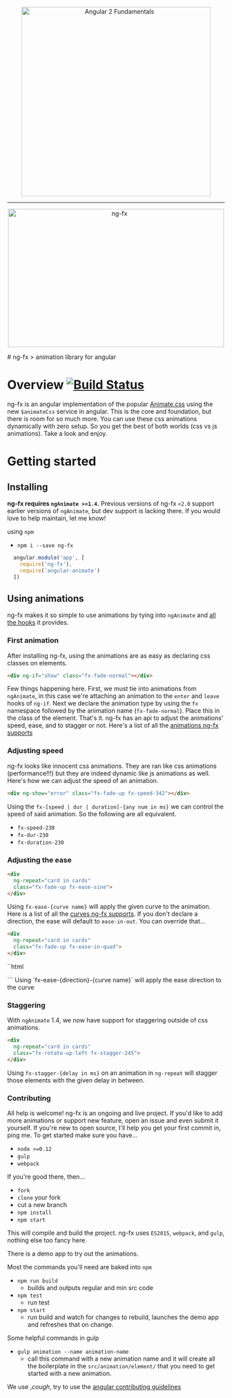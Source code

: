<p align="center">
  <a href="http://courses.angularclass.com/courses/angular-2-fundamentals" target="_blank">
    <img width="438" alt="Angular 2 Fundamentals" src="https://cloud.githubusercontent.com/assets/1016365/17200649/085798c6-543c-11e6-8ad0-2484f0641624.png">
  </a>
</p>

---
<p align="center">
  <a href="https://angularclass.com" target="_blank">
    <img src="https://cloud.githubusercontent.com/assets/1016365/10356922/151a0a3c-6d31-11e5-8bf0-64360320d908.png" alt="ng-fx" width="500" height="320"/>
  </a>
</p>
# ng-fx
> animation library for angular


# Overview [![Build Status](https://travis-ci.org/AngularClass/ng-fx.svg?branch=master)](https://travis-ci.org/angularclass/ngFx)
ng-fx is an angular implementation of the popular [Animate.css](https://daneden.github.io/animate.css/) using the new `$animateCss` service in angular. This is the core and foundation, but there is room for so much more. You can use these css animations dynamically with zero setup. So you get the best of both worlds (css vs js animations). Take a look and enjoy.

# Getting started

## Installing
**ng-fx requires `ngAnimate >=1.4`.** Previous versions of ng-fx `<2.0` support earlier versions of `ngAnimate`, but dev support is lacking there. If you would love to help maintain, let me know!

using `npm`
  * `npm i --save ng-fx`
``` javascript
  angular.module('app', [
    require('ng-fx'),
    require('angular-animate')
  ])
```

## Using animations
ng-fx makes it so simple to use animations by tying into `ngAnimate` and [all the hooks]('https://code.angularjs.org/1.4.7/docs/guide/animations') it provides.

### First animation
After installing ng-fx, using the animations are as easy as declaring css classes on elements.
```html
<div ng-if="show" class="fx-fade-normal"></div>
```
Few things happening here. First, we must tie into animations from `ngAnimate`, in this case we're attaching an animation to the `enter` and `leave` hooks of `ng-if`. Next we declare the animation type by using the `fx` namespace followed by the animation name (`fx-fade-normal`). Place this in the class of the element. That's it. ng-fx has an api to adjust the animations' speed, ease, and to stagger or not. Here's a list of all the [animations ng-fx supports](https://github.com/angularclass/ngFx/blob/master/animationList.txt)

### Adjusting speed
ng-fx looks like innocent css animations. They are ran like css animations (performance!!!) but they are indeed dynamic like js animations as well. Here's how we can adjust the speed of an animation.
```html
<div ng-show="error" class="fx-fade-up fx-speed-342"></div>
```

Using the `fx-[speed | dur | duration]-{any num in ms}` we can control the speed of said animation. So the following are all equivalent.
* `fx-speed-230`
* `fx-dur-230`
* `fx-duration-230`

### Adjusting the ease
```html
<div
  ng-repeat="card in cards"
  class="fx-fade-up fx-ease-sine">
</div>
```
Using `fx-ease-{curve name}` will apply the given curve to the animation. Here is a list of all the [curves ng-fx supports](https://github.com/angularclass/ngFx/blob/master/easingList.txt). If you don't declare a direction, the ease will default to `ease-in-out`. You can override that...

```html
<div
  ng-repeat="card in cards"
  class="fx-fade-up fx-ease-in-quad">
</div>
```
``html
<div
  ng-repeat="card in cards"
  class="fx-fade-up fx-ease-out-expo">
</div>
```
Using `fx-ease-{direction}-{curve name}` will apply the ease direction to the curve

### Staggering
With `ngAnimate` 1.4, we now have support for staggering outside of css animations.

```html
<div
  ng-repeat="card in cards"
  class="fx-rotate-up-left fx-stagger-245">
</div>
```

Using `fx-stagger-{delay in ms}` on an animation in `ng-repeat` will stagger those elements with the given delay in between.

### Contributing
All help is welcome! ng-fx is an ongoing and live project. If you'd like to add more animations or support new feature, open an issue and even submit it yourself. If you're new to open source, I'll help you get your first commit in, ping me. To get started make sure you have...

* `node >=0.12`
* `gulp`
* `webpack`

If you're good there, then...

* `fork`
* `clone` your fork
* cut a new branch
* `npm install`
* `npm start`

This will compile and build the project. ng-fx uses `ES2015`, `webpack`, and `gulp`, nothing else too fancy here.

There is a demo app to try out the animations.

Most the commands you'll need are baked into `npm`
* `npm run build`
  * builds and outputs regular and min src code
* `npm test`
  * run test
* `npm start`
  * run build and watch for changes to rebuild, launches the demo app and refreshes that on change.

Some helpful commands in gulp

* `gulp animation --name animation-name`
  * call this command with a new animation name and it will create all the boilerplate in the `src/animation/element/` that you need to get started with a new animation.
  
We use ,*cough*, try to use the [angular contributing guidelines]('https://github.com/angular/angular.js/blob/master/CONTRIBUTING.md#commit')
